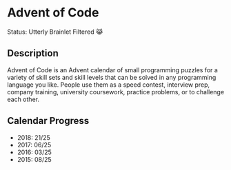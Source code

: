 # Advent of Code
Status: Utterly Brainlet Filtered :joy_cat:
## Description
Advent of Code is an Advent calendar of small programming puzzles for a variety of skill sets and skill levels that can be solved in any programming language you like. People use them as a speed contest, interview prep, company training, university coursework, practice problems, or to challenge each other.
## Calendar Progress
- 2018: 21/25
- 2017: 06/25
- 2016: 03/25
- 2015: 08/25
